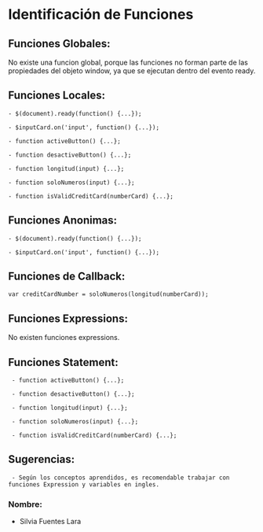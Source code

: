 # Identificación de Funciones
##  Funciones Globales:
No existe una funcion global, porque las funciones no forman parte de las propiedades del objeto window, ya que se ejecutan dentro del evento ready.

## Funciones Locales:
~~~
- $(document).ready(function() {...});
~~~
~~~
- $inputCard.on('input', function() {...});
~~~
~~~
- function activeButton() {...};
~~~
~~~
- function desactiveButton() {...};
~~~
~~~
- function longitud(input) {...};
~~~
~~~
- function soloNumeros(input) {...};
~~~
~~~
- function isValidCreditCard(numberCard) {...};
~~~
## Funciones Anonimas:
~~~
- $(document).ready(function() {...});
~~~
~~~
- $inputCard.on('input', function() {...});
~~~

## Funciones de Callback:
~~~
var creditCardNumber = soloNumeros(longitud(numberCard));
~~~

## Funciones Expressions:
No existen funciones expressions.

## Funciones Statement:
~~~
 - function activeButton() {...};
~~~
~~~
 - function desactiveButton() {...};
~~~
~~~
 - function longitud(input) {...};
~~~
~~~
 - function soloNumeros(input) {...};
~~~
~~~
 - function isValidCreditCard(numberCard) {...};
~~~

## Sugerencias:
~~~
 - Según los conceptos aprendidos, es recomendable trabajar con funciones Expression y variables en ingles.
~~~

### Nombre:

- Silvia Fuentes Lara
